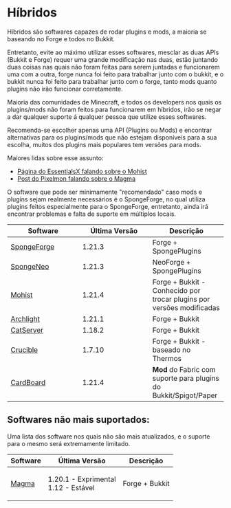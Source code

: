 # Híbridos

Híbridos são softwares capazes de rodar plugins e mods, a maioria se baseando no Forge e todos no Bukkit.

Entretanto, evite ao máximo utilizar esses softwares, mesclar as duas APIs (Bukkit e Forge) requer uma grande modificação nas duas, estão juntando duas coisas nas quais não foram feitas para serem juntadas e funcionarem uma com a outra, forge nunca foi feito para trabalhar junto com o bukkit, e o bukkit nunca foi feito para trabalhar junto com o forge, tanto mods quanto plugins não irão funcionar corretamente.

Maioria das comunidades de Minecraft, e todos os developers nos quais os plugins/mods não foram feitos para funcionarem em híbridos, irão se negar a dar qualquer suporte á qualquer pessoa que utilize esses softwares.

Recomenda-se escolher apenas uma API (Plugins ou Mods) e encontrar alternativas para os plugins/mods que não estejam disponíveis para a sua escolha, muitos dos plugins mais populares tem versões para mods.

Maiores lidas sobre esse assunto:

* [Página do EssentialsX falando sobre o Mohist](https://essentialsx.net/do-not-use-mohist.html)
* [Post do Pixelmon falando sobre o Magma](https://pixelmonmod.com/viewtopic.php?f=5\&t=29799)

O software que pode ser minimamente "recomendado" caso mods e plugins sejam realmente necessários é o SpongeForge, no qual utiliza plugins feitos especialmente para o SpongeForge, entretanto, ainda irá encontrar problemas e falta de suporte em múltiplos locais.

<table><thead><tr><th width="151">Software</th><th width="147">Última Versão</th><th>Descrição</th></tr></thead><tbody><tr><td><a href="https://spongepowered.org/">SpongeForge</a></td><td>1.21.3</td><td>Forge + SpongePlugins</td></tr><tr><td><a href="https://spongepowered.org/">SpongeNeo</a></td><td>1.21.3</td><td>NeoForge + SpongePlugins</td></tr><tr><td><a href="https://mohistmc.com/downloads">Mohist</a></td><td>1.21.4</td><td>Forge + Bukkit - Conhecido por trocar plugins por versões modificadas</td></tr><tr><td><a href="https://github.com/IzzelAliz/Arclight">Archlight</a></td><td>1.21.1</td><td>Forge + Bukkit</td></tr><tr><td><a href="https://catmc.org/">CatServer</a></td><td>1.18.2</td><td>Forge + Bukkit</td></tr><tr><td><a href="https://github.com/CrucibleMC/Crucible">Crucible</a></td><td>1.7.10</td><td>Forge + Bukkit - baseado no Thermos</td></tr><tr><td><a href="https://modrinth.com/mod/cardboard">CardBoard</a></td><td>1.21.4</td><td><strong>Mod</strong> do Fabric com suporte para plugins do Bukkit/Spigot/Paper</td></tr></tbody></table>

## Softwares não mais suportados:

Uma lista dos software nos quais não são mais atualizados, e o suporte para o mesmo será extremamente limitado.

| Software                                          | Última Versão                                 | Descrição      |
| ------------------------------------------------- | --------------------------------------------- | -------------- |
| [Magma](https://github.com/magmafoundation/Magma) | <p>1.20.1 - Exprimental<br>1.12 - Estável</p> | Forge + Bukkit |
